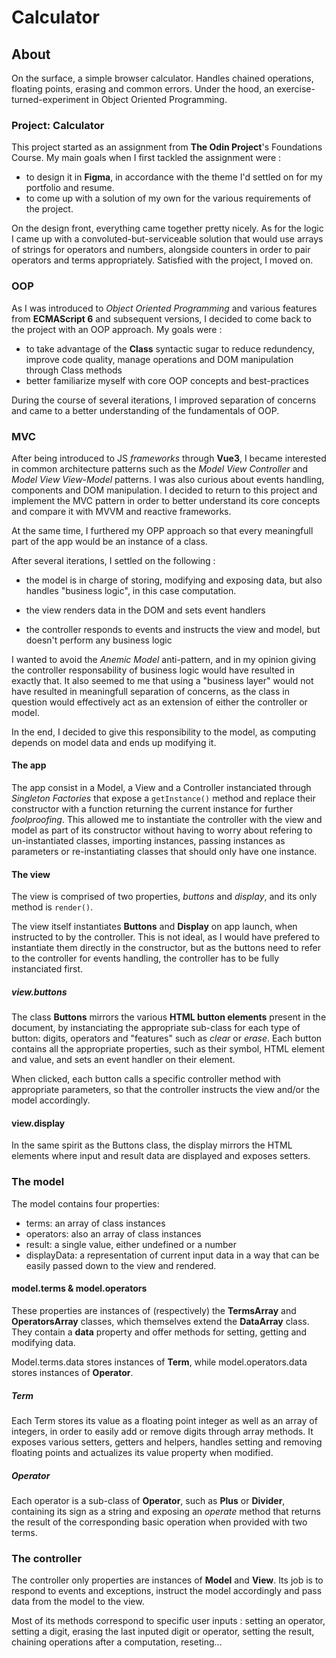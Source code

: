 # Calculator

## About

On the surface, a simple browser calculator. Handles chained operations, floating points, erasing and common errors. Under the hood, an exercise-turned-experiment in Object Oriented Programming.

### Project: Calculator

This project started as an assignment from **The Odin Project**'s Foundations Course. My main goals when I first tackled the assignment were :

- to design it in **Figma**, in accordance with the theme I'd settled on for my portfolio and resume.
- to come up with a solution of my own for the various requirements of the project.

On the design front, everything came together pretty nicely. As for the logic I came up with  a convoluted-but-serviceable solution that would use arrays of strings for operators and numbers, alongside counters in order to pair operators and terms appropriately. Satisfied with the project, I moved on.

### OOP

As I was introduced to *Object Oriented Programming* and various features from **ECMAScript 6** and subsequent versions, I decided to come back to the project with an OOP approach. My goals were : 

- to take advantage of the **Class** syntactic sugar to reduce redundency, improve code quality, manage operations and DOM manipulation through Class methods
- better familiarize myself with core OOP concepts and best-practices

During the course of several iterations, I improved separation of concerns and came to a better understanding of the fundamentals of OOP.

### MVC

After being introduced to JS *frameworks* through **Vue3**, I became interested in common architecture patterns such as the *Model View Controller* and *Model View View-Model* patterns. I was also curious about events handling, components and DOM manipulation. I decided to return to this project and implement the MVC pattern in order to better understand its core concepts and compare it with MVVM and reactive frameworks.

At the same time, I furthered my OPP approach so that every meaningfull part of the app would be an instance of a class.

After several iterations, I settled on the following :

- the model is in charge of storing, modifying and exposing data, but also handles "business logic", in this case computation. 

- the view renders data in the DOM and sets event handlers

- the controller responds to events and instructs the view and model, but doesn't perform any business logic

I wanted to avoid the *Anemic Model* anti-pattern, and in my opinion giving the controller responsability of business logic would have resulted in exactly that. It also seemed to me that using a "business layer" would not have resulted in meaningfull separation of concerns, as the class in question would effectively act as an extension of either the controller or model.

In the end, I decided to give this responsibility to the model, as computing depends on model data and ends up modifying it.

#### The app

The app consist in a Model, a View and a Controller instanciated through *Singleton Factories* that expose a `getInstance()` method and replace their constructor with a function returning the current instance for further *foolproofing*. This allowed me to instantiate the controller with the view and model as part of its constructor without having to worry about refering to un-instantiated classes, importing instances, passing instances as parameters or re-instantiating classes that should only have one instance.

#### The view

The view is comprised of two properties, *buttons* and *display*, and its only method is `render()`.

The view itself instantiates **Buttons** and **Display** on app launch, when instructed to by the controller. This is not ideal, as I would have prefered to instantiate them directly in the constructor, but as the buttons need to refer to the controller for events handling, the controller has to be fully instanciated first.

##### view.buttons

The class **Buttons** mirrors the various **HTML button elements** present in the document, by instanciating the appropriate sub-class for each type of button: digits, operators and "features" such as *clear* or *erase*. Each button contains all the appropriate properties, such as their symbol, HTML element and value, and sets an event handler on their element.

When clicked, each button calls a specific controller method with appropriate parameters, so that the controller instructs the view and/or the model accordingly.

#### view.display

In the same spirit as the Buttons class, the display mirrors the HTML elements where input and result data are displayed and exposes setters.

### The model

The model contains four properties: 

- terms: an array of class instances
- operators: also an array of class instances
- result: a single value, either undefined or a number
- displayData: a representation of current input data in a way that can be easily passed down to the view and rendered.


#### model.terms & model.operators

These properties are instances of (respectively) the **TermsArray** and **OperatorsArray** classes, which themselves extend the **DataArray** class. They contain a **data** property and offer methods for setting, getting and modifying data.

Model.terms.data stores instances of **Term**, while model.operators.data stores instances of **Operator**.


##### Term

Each Term stores its value as a floating point integer as well as an array of integers, in order to easily add or remove digits through array methods. It exposes various setters, getters and helpers, handles setting and removing floating points and actualizes its value property when modified.

##### Operator

Each operator is a sub-class of **Operator**, such as **Plus** or **Divider**, containing its sign as a string and exposing an *operate* method that returns the result of the corresponding basic operation when provided with two terms.

### The controller

The controller only properties are instances of **Model** and **View**. Its job is to respond to events and exceptions, instruct the model accordingly and pass data from the model to the view.

Most of its methods correspond to specific user inputs : setting an operator, setting a digit, erasing the last inputed digit or operator, setting the result, chaining operations after a computation, reseting... 

